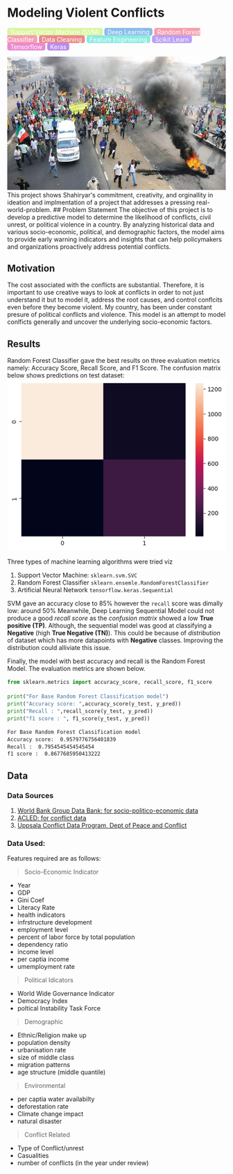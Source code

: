 # Modeling Violent Conflicts
<span style="background-color: #daf59f; color: #ffffff; padding: 0.5px 7px; border-radius: 5px;">Support Vector Machine (SVM)</span>
<span style="background-color: #8abceb; color: #ffffff; padding: 0.5px 7px; border-radius: 5px;">Deep Learning</span>
<span style="background-color: #f59faf; color: #ffffff; padding: 0.5px 7px; border-radius: 5px;">Random Forest Classifier</span>
<span style="background-color: #eb8a8a; color: #ffffff; padding: 0.5px 7px; border-radius: 5px;">Data Cleaning</span>
<span style="background-color: #8aebe1; color: #ffffff; padding: 0.5px 7px; border-radius: 5px;">Feature Engineering</span>
<span style="background-color: #ba9ff5; color: #ffffff; padding: 0.5px 7px; border-radius: 5px;">Scikit Learn</span>
<span style="background-color: #eb8ad0; color: #ffffff; padding: 0.5px 7px; border-radius: 5px;">Tensorflow</span>
<span style="background-color: #bb8aeb; color: #ffffff; padding: 0.5px 7px; border-radius: 5px;">Keras</span>


<img src="images/cover_conflcit_modeling_POLITICAL-VIOLENCE.jpeg" alt="The scene of a 2019 political violence in Nigeria, a crowd protesting in the backdrop of fire and smoke"/>
This project shows Shahiryar's commitment, creativity, and orginallity in ideation and implmentation of a project that addresses a pressing real-world-problem.
## Problem Statement
The objective of this project is to develop a predictive model to determine the likelihood of conflicts, civil unrest, or political violence in a country. 
By analyzing historical data and various socio-economic, political, and demographic factors, 
the model aims to provide early warning indicators and insights that can help policymakers and organizations
proactively address potential conflicts.

## Motivation
The cost associated with the conflicts are substantial. Therefore, it is important to use creative ways to look at conflicts in order to not just understand it but to model it, address the root causes, and control conflcits even before they become violent.
My country, has been under constant presure of political conflicts and violence. This model is an attempt to model conlficts generally and uncover the underlying socio-economic factors.

## Results
Random Forest Classifier gave the best results on three evaluation metrics namely: Accuracy Score, Recall Score, and F1 Score.
The confusion matrix below shows predictions on test dataset:
<img src="images/Confusion_matrix_random_forest_clasif_conflict_modeling.png"/>


Three types of machine learning algorithms were tried viz
1. Support Vector Machine: `sklearn.svm.SVC`
2. Random Forest Classifier `sklearn.ensemle.RandomForestClassifier`
3. Artificial Neural Network `tensorflow.keras.Sequential`

SVM gave an accuracy close to 85% however the `recall` score was dimally low: around 50%
Meanwhile, Deep Learning Sequential Model could not produce a good *recall score* as the *confusion matrix* showed a low __True positive (TP)__.
Although, the sequential model was good at classifying a __Negative__ (high __True Negative (TN)__). This could be because of *distribution* of dataset which has more datapoints with __Negative__ classes. Improving the distribution could alliviate this issue.

Finally, the model with best accuracy and recall is the Random Forest Model. The evaluation metrics are shown below.
```python
from sklearn.metrics import accuracy_score, recall_score, f1_score

print("For Base Random Forest Classification model")
print("Accuracy score: ",accuracy_score(y_test, y_pred))
print("Recall : ",recall_score(y_test, y_pred))
print("f1 score : ", f1_score(y_test, y_pred))
```
```Bash
For Base Random Forest Classification model
Accuracy score:  0.9579776756401839
Recall :  0.7954545454545454
f1 score :  0.8677685950413222
```
## Data
### Data Sources
1. [World Bank Group Data Bank: for socio-politico-economic data](https://databank.worldbank.org/)
2. [ACLED: for conflict data](https://acleddata.com/curated-data-files/#aggregated)
3. [Uppsala Conflict Data Program, Dept of Peace and Conflict](https://ucdp.uu.se/)
### Data Used:
Features required are as follows:
> Socio-Economic Indicator
* Year
* GDP
* Gini Coef
* Literacy Rate
* health indicators
* infrstructure development
* employment level
* percent of labor force by total population
* dependency ratio
* income level
* per captia income
* umemployment rate

> Political Idicators
* World Wide Governance Indicator
* Democracy Index
* poltical Instability Task Force

> Demographic
* Ethnic/Religion make up
* population density
* urbanisation rate
* size of middle class 
* migration patterns
* age structure (middle quantile)

> Environmental
* per captia water availabilty
* deforestation rate
* Climate change impact
* natural disaster

> Conflict Related
* Type of Conflict/unrest
* Casualities
* number of conflicts (in the year under review)

